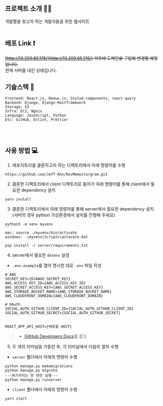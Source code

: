 ## 프로젝트 소개 :ok_woman:
개발짤을 찾고자 하는 개발자들을 위한 웹사이트
<br><br>
## 배포 Link :exclamation:
~~[http://13.209.85.176/](http://13.209.85.176/) 이후에 도메인을 구입해 변경할 예정입니다.~~
<br/>
현재 서버를 내린 상태입니다.
<br/>
## 기술스택 :hammer:
```
Frontend: React.js, Redux.js, Styled-components, react-query
Backend: Django, Django-Restframework
Storage: S3
Infra: EC2, Ngnix
Language: JavaScript, Python
Etc: GitHub, Eslint, Prettier
```
<br><br>
## 사용 방법 :computer:
1. 레포지토리를 클론하고자 하는 디렉토리에서 아래 명령어를 수행
```
https://github.com/Jeff-Ahn/DevMemestargram.git
```
2. 클론한 디렉토리에서 client 디렉토리로 들어가 아래 명령어를 통해 client에서 필요한 dependency 설치
```
yarn install
```
3. 클론한 디렉토리에서 아래 명령어를 통해 server에서 필요한 dependency 설치
(서버의 경우 python 가상환경에서 설치를 진행해 주세요)
```
python3 -m venv myvenv

mac: source ./myvenv/bin/activate
windows: .\myvenv\Scripts\actavate.bat

pip install -r server/requirements.txt
```
4. server에서 필요한 `dotenv` 설정
* `.env.example`를 열어 명시한 대로 `.env` 파일 작성
```
# AWS
SECRET_KEY={DJANGO SECRET_KEY}
AWS_ACCESS_KEY_ID={AWS_ACCESS_KEY_ID}
AWS_SECRET_ACCESS_KEY={AWS_SECRET_ACCESS_KEY}
AWS_STORAGE_BUCKET_NAME={AWS_STORAGE_BUCKET_NAME}
AWS_CLOUDFRONT_DOMAIN={AWS_CLOUDFRONT_DOMAIN}

# OAuth
SOCIAL_AUTH_GITHUB_CLIENT_ID={SOCIAL_AUTH_GITHUB_CLIENT_ID}
SOCIAL_AUTH_GITHUB_SECRET={SOCIAL_AUTH_GITHUB_SECRET}


REACT_APP_API_HOST={배포할 HOST}
```
> - [GitHub Developers Docs](https://docs.github.com/en/developers/apps/building-oauth-apps)를 참고
5. 두 개의 터미널을 가동한 후, 각 터미널에서 다음의 절차 수행
* `server` 폴더에서 아래의 명령어 수행
```
python manage.py makemigrations
python manage.py migrate   
---여기까지는 한 번만 실행---
python manage.py runserver
```
* `client` 폴더에서 아래의 명령어 수행
```
yarn start
```
